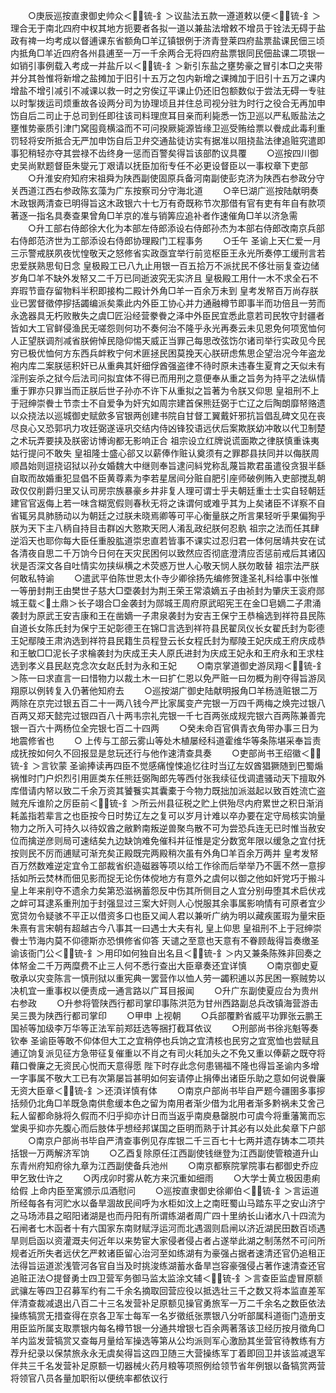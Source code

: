 <!-- { "loadSidebar": true } -->
　　○庚辰巡按直隶御史帅众＜锍-釒＞议盐法五款一遵道敕以便＜锍-釒＞理合无于南北四府中权其地方扼要者各拟一道以兼盐法增敕不增员于铨法无碍于盐政有禆一均考成以督逋课东省额角□羊辽镇银例于济青登莱四府盐票盐课民佃三顷内抵角□羊近四府各州县逋至一万一千余两合无将四府盐票银同民佃盐课二项银一如销引事例载入考成一并盐斤以＜锍-釒＞新引东盐之壅势豪之冒引本□之夹带并分其咎惟将新增之盐摊加于旧引十五万之包内新增之课摊加于旧引十五万之课内增盐不增引减引不减课以救一时之穷俟辽平课止仍还旧包额数似于尝法无碍一专驻以时掣拨运司烦重故各设两分司为协理顷且并住总司视分驻为时行之役合无再加申饬自后二司止于总司到任即往该司料理庶耳目亲而利毙悉一饬卫巡以严私贩盐法之壅惟势豪质引津门窝囤竟横溢而不可问揆厥毙源皆缘卫巡受贿给票以餋成此毒利重罚轻将安所抵合无严加申饬自后卫弁交通盐徒访实有据准以阻挠盐法律追赃究遣即事犯稍轻亦夺其尝禄不齿终身一惩而百警矣得旨该部酌议具覆
　　○巡按四川御史吴尚默题督臣朱燮元丁艰请以抚臣加衔专任不必更设督臣以一事权章下吏部
　　○升淮安府知府宋祖舜为陕西副使固原兵备河南副使彭克济为陕西右参政分守关西道江西右参政陈玄藻为广东按察司分守海北道
　　○辛巳湖广巡按陆献明奏木政银两清查已明得旨这木政银六十七万有奇既称节次那借有官有吏有年自有款项著逐一指名具奏查果曾角□羊京的准与销筭应追补者作速催角□羊以济急需
　　○升工部右侍郎徐大化为本部左侍郎添设右侍郎孙杰为本部右侍郎改南京兵部右侍郎范济世为工部添设右侍郎协理殿门工程事务
　　○壬午  圣谕上天仁爱一月三示警戒朕夙夜忧惶敬天之怒修省实政亟宜举行前览枢臣王永光所奏停工缓刑言若忠爱朕熟思旬日念  皇极殿工已八九止用银一百五拾万不派扰民不侈壮丽复查边储岁角□羊不缺外发帑又二千万已同逝波究无实济且  皇极殿工用什一木不求全石不弃瑕节啬存留物料半积即接构二殿计外角□羊一百余万未到  皇考发帑百万尚存朕业已罢督徵停摉括蠲编派矣乘此内外臣工协心并力通融樽节即事半而功倍且一劳而永逸器具无朽败散失之虞□匠沿经营豢餋之泽中外臣民宜悉此意若司民牧守封疆者皆如大工官鲜侵渔民无嗟怨则何功不奏何治不隆乎永光再奏云未见恩免何项宽恤何人正望朕调剂减省朕俯悼民隐仰惕天威正当罪己每思改弦饬尔诸司举行实政见今民穷已极优恤何方东西兵衅敉宁何术匪拯民困莫挽天心朕研虑焦思企望治况今年盗龙袍内库二案朕惩积奸已从重典其奸细俘酋强盗律不待时原未违春生夏育之天似未有淫刑妄杀之狱今后法司问拟宜体不得已而用刑之意便奉从重之旨务为持平之法纵情重于罪亦只罪当而正朕后世子孙亦不许下从重拟之旨著为令朕又仰思  皇祖刑不上于冠绅崇餋士节柰士不自爱争为奸宄如周宗建首保熊廷弼于亡辽之后陶朗靡帑赂遗以众挠法以巡城御史赋歛多官银两创建书院自甘督工翼戴奸邪抗旨倡乱碑文见在丧尽良心又恐郭巩力攻廷弼遂诬巩交结内侍凶锋狡语远伏后案欺朕幼冲敢以代卫制楚之术玩弄要挟及朕密访博询都无影响正合  祖宗设立红牌说谎面欺之律朕慎重诛夷姑行提问不敢失  皇祖隆士盛心郤又以薪俸作赃认奠须有之罪郡县扶同并以侮朕周顺昌始则逗挠诏狱以孙女婚魏大中继则奉旨逮问紏党称乱蔑旨欺君虽遣役贪狠半繇自取而故婚重犯显倡不臣黄尊素为李若星居间分赃自肥引座师破例贿入吏部搅乱朝政仅仅削爵归里又认司房宗族暴豪乡井非复人理可谓士乎夫朝廷重士士实自轻朝廷建官官返侮上若一味含糊宽假则春秋无将之诛谓何或难乎其为上矣诸臣不详察不自省辄另具肺肠动以为朝廷之过朕未晓焉卿等可平心衡量朕之所言果轻听乎果偏狥乎朕为天下主八柄自持目击群凶大憝欺天罔人淆乱政纪朕何忍骫  祖宗之法而任其肆逆滔天也耶你每大臣任重股肱道崇忠直若皆事不课实过忍归君一体何居靖共安在试各清夜自思二千万饷今日何在天灾民困何以致然应否彻底澄清应否惩前戒后其诸囚状是否深文各自吐情实勿挟纵横之术荧惑万世人心敬天悯人朕勿敢替  祖宗法严朕何敢私特谕
　　○遣武平伯陈世恩太仆寺少卿徐扬先编修贺逢圣礼科给事中张惟一等册封荆王由樊世子慈大□垔袭封为荆王荣王常溒嫡五子由祯封为肇庆王衮府郧城王载＜土鼎＞长子翊合□金袭封为郧城王周府原武昭宪王在金□皂嫡二子肃涌袭封为原武王安吉康和王在凿嫡一子肃泉袭封为安吉王保宁王恭棆选到祥符县民陈自道长女陈氏封为保宁王妃彰德王在锦□言选到祥符县民翟凤仪长女翟氏封为彰德王妃鄢陵王肃汭选到祥符县民籍生员程登云长女程氏封为鄢陵王妃庆成王府庆成恭和王敏□□泥长子求棆袭封为庆成王夫人原氏进封为庆成王妃永和王府永和王求柱选到孝义县民赵克念次女赵氏封为永和王妃
　　○南京掌道御史游凤翔＜锍-釒＞陈一曰求直言一曰惜物力以裁土木一曰扩仁恩以免严赃一曰勿概为削夺得旨游凤翔原以例转复入仍著他知府去
　　○巡按湖广御史陆献明报角□羊杨涟赃银二万两除在京完过银五百二十一两八钱今严比家属变产完银一万四千两梅之焕完过银八百两又郑天懿完过银四百八十两韦宗礼完银一千七百两张成规完银六百两陈兼善完银一百六十两杨位全完银七百二十四两
　　○癸未命百官俱青衣角带办事三日为地震修省也
　　○  上传与工部云雾山等处木植屡经科道霍维华等条陈堪采奉旨责成抚按如何久不回报显是怠玩还行与他作速清查具奏
　　○吏部尚书王绍徽＜锍-釒＞言钦蒙  圣谕捧读再四臣不觉感痛惶悚追忆往时当辽左奴酋猖獗随到巴蜀煽祸惟时门户炽烈引用匪类东任熊廷弼陶郎先等西付张我续征伐调遣骚动天下擅取外库借请内帑以致二千余万资其饕餮实其囊橐于今物力既拙加派滋起以致百姓流亡盗贼充斥谁阶之厉臣前＜锍-釒＞所云州县征税之贮上供殆尽内府累世之积日渐消耗盖指若辈言之也臣按今日时势辽左之复可以岁月计难以卒办要在定守局核实饷量物力之所入可持久以待奴酋之敝黔南叛逆兽聚鸟散不可为尝恐兵连无已时惟当赦安位而擒逆彦则局可速结矣九边缺饷难免催科并征惟是定分数宽年限以缓急之宜付抚按则民不厉而逋赋可渐充矣正殿既完两殿稍次虽有外角□羊百余万两并  皇考发帑百万然数难逆定宜令工部裁省织造磁器等项以给工作徐而后举举乃不匮不然一意摉括如所云焚林而佃见影而捉无论伤体傥地方有意外之虞何以御之他如奸党巧于搬斗  皇上年来削夺不遗余力矣第恐滋祸蓄怨反中伤其所侧目之人宜分别毋堕其术启伏戎之衅可耳逮系重刑加于封强显过三案大奸则人心悦服其余事属影响情有可原者宜少宽贷勿令疑骇不平正以借资多口也臣又闻人君以兼听广纳为明以藏疾匿瑕为量宋臣朱熹有言宋朝有超越古今八事其一曰遇士大夫有礼  皇上仰思  皇祖刑不上于冠绅崇餋士节海内莫不仰德斯亦恐惧修省仰答  天谴之至意也天意有不眷顾哉得旨奏缴圣谕该衙门公＜锍-釒＞用印如何独自出名且＜锍-釒＞内又兼条陈殊非回奏之体帑金二千万两糜费不止三人何不悉行查出大臣章奏还宜详慎
　　○南京御史夏敬承以灾变陈言一慎刑狱以重宪典一罢营作以恤人劳一蠲积逋以苏民困一察贼势以决机宜一重事权以便责成一通言路以广耳目报闻
　　○升广东副使夏应台为贵州右参政
　　○升参将管陕西行都司掌印事陈洪范为甘州西路副总兵改镇海营游击吴三畏为陕西行都司掌印
　　○甲申  上视朝
　　○兵部覆黔省威平功罪张云鹏王国祯等加级李万华等正法军前郑廷选等捆打截耳依议
　　○刑部尚书徐兆魁等奏钦奉  圣谕臣等敢不仰体但大工之宜稍停也兵饷之宜清核也民穷之宜宽恤也尝赋且逋辽饷复派见征方急带征复催重以不肖之有司火耗加头之不免又重以俸薪之既夺将藉口餋廉之无资民心悦而天意得愿  陛下时存此念何患锡福不隆也得旨圣谕内多增一字事属不敬大工已有次第屡旨甚明如何妄请停止捐俸出诸臣乐助之意如何说餋廉无资大臣章＜锍-釒＞还湏详慎有体
　　○南京户部尚书毕自严题今疆圉多事摉括频仍北角□羊既急南供愈缓本色之留为南用者渐少借为北用者渐多黔祸未艾舍己耘人留都命脉将久假而不归乎抑亦计日而当返乎南庾悬罄脱巾可虞今将重藩篱而忘堂奥乎抑亦先腹心而后肢体乎想经邦谋国之臣明而熟于计其必有以处此矣章下户部
　　○南京户部尚书毕自严清查事例见存库银二千三百七十七两并遗存铸本二项共括银一万两解济军饷
　　○乙酉复除原任江西副使钱继登为江西副使管粮道升山东青州府知府徐九章为江西副使备兵池州
　　○南京都察院掌院事右都御史乔应甲乞致仕许之
　　○丙戌卯时雾从乾方来沉重如细雨
　　○大学士黄立极因患痢给假  上命内臣至寓颁示瓜酒慰问
　　○巡按直隶御史徐卿伯＜锍-釒＞言运道所经每各有河贮水以备旱涸故民间呼为水柜如汶上之南旺蜀山马踏东平之安山济宁之马场沛县之昭阳诸湖是也而丹阳有所谓练湖者周广四十里纳长山诸水八十四流为石闸者七木函者十有六国家东南财赋浮运河而北遇涸则启闸以济近湖民田数百顷遇旱则启函以资灌溉夫何近年以来势宦大家侵者侵占者占遂举此湖之制荡然不可问所规者近所失者远伏乞严敕诸臣留心治河至如练湖有为豪强占据者速清还官仍追租正法得旨运道淤浅管河各官自当及时挑浚练湖蓄水备旱岂容豪强侵占著作速清查还官追赃正法○提督勇士四卫营军务御马监太监涂文辅＜锍-釒＞言查臣监虚冒原额武骧左等四卫召募军约有二千余名摘取回营应役以抵选壮三千之数又将本监直差军伴清查裁减退出八百二十三名发营补足原额见操官勇旅军一万二千余名之数臣依法操练犒赏无措查得在京各卫军士每军一名岁徵纸张票银八分听部属科道衙门造册支用臣监所属支取票银内每名樽节银一分通共增银七百余两著落该卫经历按月徵角□羊内监发营犒赏又查每月量给军操选等第从公均派则军心激励其坐营官待教练有方荐升纪录以保禁旅永永无虞矣得旨这四卫随三大营操练军丁着即回卫并该监减退军伴共三千名发营补足原额一切器械火药月粮等项照例给领节省年例银以备犒赏两营将领官八员各量加职衔以便统率都依议行
